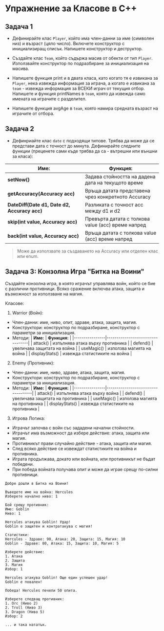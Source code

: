 # Упражнение за Класове в C++

## Задача 1

- Дефинирайте клас `Player`, който има член-данни за име (символен низ) и възраст (цяло число). Включете конструктор с инициализиращ списък. Напишете конструктор и деструктор.

- Създайте клас `Team`, който съдържа масив от обекти от тип `Player`. Използвайте конструктор по подразбиране за инициализация на масива.

- Напишете функция print и в двата класа, като когато тя е извикана за `Player`, нека извежда информация за играча, а когато е извикана за `team` - извежда информация за ВСЕКИ играч от текущия отбор. Напишете и функция printNames в `team`, която да извежда само имената на играчите с разделител.

- Напишете функция avgAge в `team`, която намира средната възраст на играчите от отбора.

## Задача 2

- Дефинриайте клас `date` с подходящи типове. Трябва да може да се представи дата с точност до минута. Дефинирайте следните функции (преценете сами къде трябва да са - вътрешни или външни за класа):

| **Име:**                                     | Функция:                                           |
| -------------------------------------------- | -------------------------------------------------- |
| **setNow()**                                 | Задава стойността на дадена дата на текущото време |
| **getAccuracy(Accuracy acc)**                | Връща датата представена чрез конкретното Accuracy |
| **DateDiff(Date d1, Date d2, Accuracy acc)** | Разликата с точност acc между d1 и d2              |
| **skip(int value, Accuracy acc)**            | Превърта датата с толкова value (acc) време напред |
| **back(int value, Accuracy acc)**            | Връща датата с толкова value (acc) време напред    |

> Може да използвате за създаването на Accuracy или отделен клас или enum.

## Задача 3: Конзолна Игра "Битка на Воини"

Създайте конзолна игра, в която играчът управлява войн, който се бие с различни противници. Всяко сражение включва атака, защита и възможност за използване на магия.

Класове:

1. Warrior (Войн):

- Член-данни: име, ниво, опит, здраве, атака, защита, магия.
- Конструктори: конструктор по подразбиране, конструктор с параметри за инициализация.
- Методи:
  | **Име:** | **Функция:** |
  |----------------|----------------------------------|
  | attack() | изпълнява атака върху противника |
  | defend() | увеличава защитата на война |
  | useMagic() | използва магията на война |
  | displayStats() | извежда статистиките на война |

2. Enemy (Противник):

- Член-данни: име, ниво, здраве, атака, защита, магия.
- Конструктори: конструктор по подразбиране, конструктор с параметри за инициализация.
- Методи:
  | **Име:** | **Функция:** |
  |----------------|------------------------------------|
  | attack() | изпълнява атака върху война |
  | defend() | увеличава защитата на противника |
  | useMagic() | използва магията на противника |
  | displayStats() | извежда статистиките на противника |

3. Игрова Логика:

- Играчът започва с войн със зададени начални стойности.
- Играчът има възможност да избере действие: атака, защита или магия.
- Противникът прави случайно действие - атака, защита или магия.
- След всяко действие се извеждат статистиките на война и противника.
- Играта продължава, докато или войната, или противникът не бъдат победени.
- При победа войната получава опит и може да играе срещу по-силни противници.

```
Добре дошли в Битка на Воини!

Въведете име на война: Hercules
Изберете начално ниво: 1

Бой срещу противник:
Име: Goblin
Ниво: 1

Hercules атакува Goblin! Удар!
Goblin е защитен и контратакува с магия!

Статистики:
Hercules - Здраве: 90, Атака: 20, Защита: 15, Магия: 10
Goblin - Здраве: 80, Атака: 15, Защита: 10, Магия: 5

Изберете действие:
1. Атака
2. Защита
3. Магия
Избор: 1

Hercules атакува Goblin! Още един успешен удар!
Goblin е повален!

Победа! Hercules печели 50 опита.

Изберете следващ противник:
1. Orc (Ниво 2)
2. Troll (Ниво 3)
3. Dragon (Ниво 5)
Избор: 2

... и така нататък.
```
